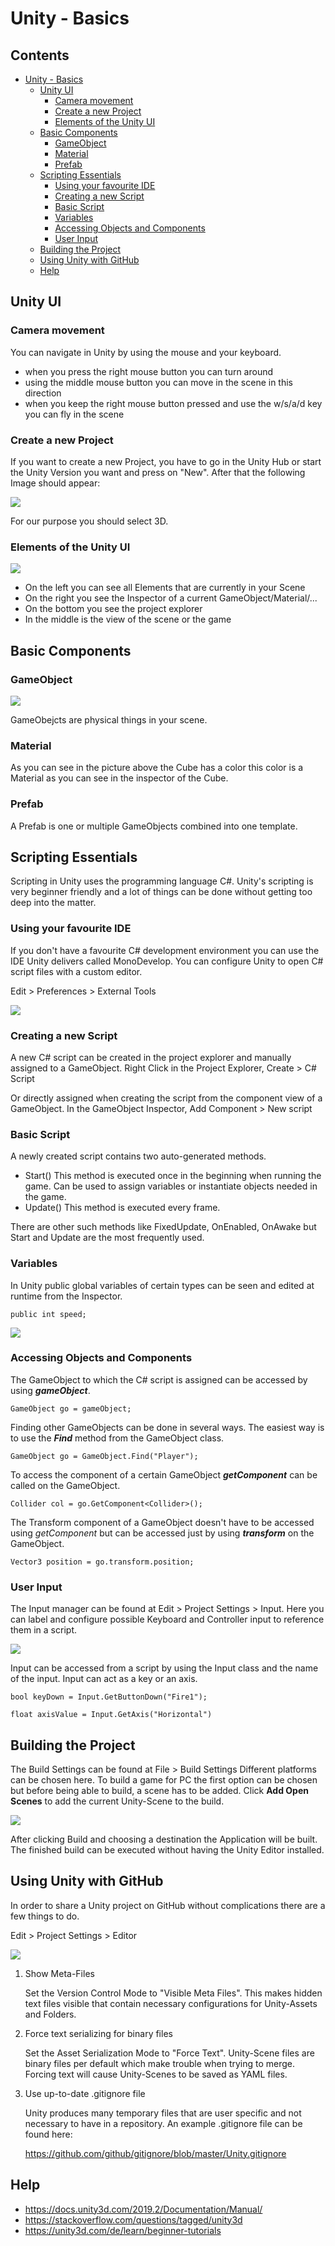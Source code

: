 # Unity - Basics

## Contents

- [Unity - Basics](#unity---basics)
  * [Unity UI](#unity-ui)
    + [Camera movement](#camera-movement)
    + [Create a new Project](#create-a-new-project)
    + [Elements of the Unity UI](#elements-of-the-unity-ui)
  * [Basic Components](#basic-components)
    + [GameObject](#gameobject)
    + [Material](#material)
    + [Prefab](#prefab)
  * [Scripting Essentials](#scripting-essentials)
    + [Using your favourite IDE](#using-your-favourite-ide)
    + [Creating a new Script](#creating-a-new-script)
    + [Basic Script](#basic-script)
    + [Variables](#variables)
    + [Accessing Objects and Components](#accessing-objects-and-components)
    + [User Input](#user-input)
  * [Building the Project](#building-the-project)
  * [Using Unity with GitHub](#using-unity-with-github)
  * [Help](#help)


## Unity UI

### Camera movement

You can navigate in Unity by using the mouse and your keyboard.
 - when you press the right mouse button you can turn around
 - using the middle mouse button you can move in the scene in this direction
 - when you keep the right mouse button pressed and use the w/s/a/d key you can fly in the scene 

### Create a new Project

If you want to create a new Project, you have to go in the Unity Hub or start the Unity Version you want and press on "New".
After that the following Image should appear:

![](/images/CreateNewProject.png)

For our purpose you should select 3D.

### Elements of the Unity UI

![](/images/UnityUI.png)

- On the left you can see all Elements that are currently in your Scene
- On the right you see the Inspector of a current GameObject/Material/...
- On the bottom you see the project explorer
- In the middle is the view of the scene or the game

## Basic Components

### GameObject

![](/images/GameObject.png)

GameObejcts are physical things in your scene.

### Material

As you can see in the picture above the Cube has a color this color is a Material as you can see in the inspector of the Cube.

### Prefab

A Prefab is one or multiple GameObjects combined into one template.

## Scripting Essentials 

Scripting in Unity uses the programming language C#. Unity's scripting is very beginner friendly and a lot of things can be done without getting too deep into the matter.

### Using your favourite IDE

If you don't have a favourite C# development environment you can use the IDE Unity delivers called MonoDevelop. You can configure Unity to open C# script files with a custom editor.

Edit > Preferences > External Tools

![](/images/customide.PNG)

### Creating a new Script

A new C# script can be created in the project explorer and manually assigned to a GameObject.
Right Click in the Project Explorer, Create > C# Script

Or directly assigned when creating the script from the component view of a GameObject.
In the GameObject Inspector, Add Component > New script

### Basic Script

A newly created script contains two auto-generated methods.

- Start()
  This method is executed once in the beginning when running the game. Can be used to assign variables  or instantiate objects needed in the game. 
- Update()
  This method is executed every frame.

There are other such methods like FixedUpdate, OnEnabled, OnAwake but Start and Update are the most frequently used. 

### Variables

In Unity public global variables of certain types can be seen and edited at runtime from the Inspector.

`public int speed;`

![](/images/publicint.PNG)

### Accessing Objects and Components

The GameObject to which the C# script is assigned can be accessed by using ***gameObject***. 

`GameObject go = gameObject;`

Finding other GameObjects can be done in several ways. The easiest way is to use the ***Find*** method from the GameObject class. 

`GameObject go = GameObject.Find("Player");`

To access the component of a certain GameObject ***getComponent*** can be called on the GameObject.

`Collider col = go.GetComponent<Collider>();`

The Transform component of a GameObject doesn't have to be accessed using *getComponent* but can be accessed just by using ***transform*** on the GameObject.

`Vector3 position = go.transform.position; `

### User Input

The Input manager can be found at Edit > Project Settings > Input. Here you can label and configure possible Keyboard and Controller input to reference them in a script.

![](/images/inputman.PNG)

Input can be accessed from a script by using the Input class and the name of the input. Input can act as a key or an axis.

`bool keyDown = Input.GetButtonDown("Fire1");`

`float axisValue = Input.GetAxis("Horizontal") `

## Building the Project

The Build Settings can be found at File > Build Settings
Different platforms can be chosen here. To build a game for PC the first option can be chosen but before being able to build, a scene has to be added.  Click **Add Open Scenes** to add the current Unity-Scene to the build.

![](/images/buildsett.PNG)

After clicking Build and choosing a destination the Application will be built. The finished build can be executed without having the Unity Editor installed.

## Using Unity with GitHub

In order to share a Unity project on GitHub without complications there are a few things to do.

Edit > Project Settings > Editor

![](C:/Users/Luis/Documents/softwareengDEV/unity-eportfolio/images/editorsett.PNG)

1. Show Meta-Files

   Set the Version Control Mode to "Visible Meta Files".
   This makes hidden text files visible that contain necessary configurations for Unity-Assets and Folders.

2. Force text serializing for binary files

   Set the Asset Serialization Mode to "Force Text".
   Unity-Scene files are binary files per default which make trouble when trying to merge. Forcing text will cause Unity-Scenes to be saved as YAML files.

3. Use up-to-date .gitignore file

   Unity produces many temporary files that are user specific and not necessary to have in a repository.
   An example .gitignore file can be found here:

   <https://github.com/github/gitignore/blob/master/Unity.gitignore>

## Help

- <https://docs.unity3d.com/2019.2/Documentation/Manual/>
- <https://stackoverflow.com/questions/tagged/unity3d>
- <https://unity3d.com/de/learn/beginner-tutorials>
